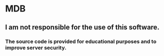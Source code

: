 # MDB
## I am not responsible for the use of this software.
### **The source code is provided for educational purposes and to improve server security.**
